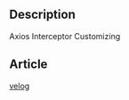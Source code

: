 ## Description

Axios Interceptor Customizing

## Article

[velog](https://velog.io/@codenmh0822/Axios-Interceptor-Customizing)
